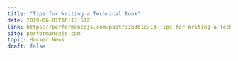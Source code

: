 ```yaml
---
title: "Tips for Writing a Technical Book"
date: 2019-06-01T18:13:51Z
link: https://performancejs.com/post/31b361c/13-Tips-for-Writing-a-Technical-Book?utm_medium=RSS&utm_source=hune
site: performancejs.com
topic: Hacker News
draft: false
---
```

